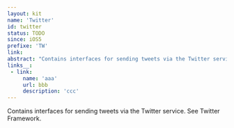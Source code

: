 ```yaml
---
layout: kit
name: 'Twitter'
id: twitter
status: TODO
since: iOS5
prefixe: 'TW'
link: 
abstract: "Contains interfaces for sending tweets via the Twitter service. See Twitter Framework."
links__:
 - link:
     name: 'aaa'
     url: bbb
     description: 'ccc'
---
```


Contains interfaces for sending tweets via the Twitter service. See Twitter Framework.
